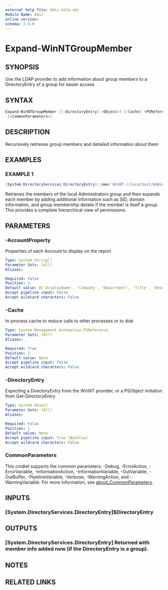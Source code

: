 ```yaml
---
external help file: Adsi-help.xml
Module Name: Adsi
online version:
schema: 2.0.0
---
```


# Expand-WinNTGroupMember

## SYNOPSIS
Use the LDAP provider to add information about group members to a DirectoryEntry of a group for easier access

## SYNTAX

```powershell
Expand-WinNTGroupMember [[-DirectoryEntry] <Object>] [-Cache] <PSReference> [[-AccountProperty] <String[]>]
 [<CommonParameters>]
```

## DESCRIPTION
Recursively retrieves group members and detailed information about them

## EXAMPLES

### EXAMPLE 1
```powershell
[System.DirectoryServices.DirectoryEntry]::new('WinNT://localhost/Administrators') | Get-WinNTGroupMember | Expand-WinNTGroupMember
```

Retrieves the members of the local Administrators group and then expands each member by adding
additional information such as SID, domain information, and group membership details if the member
is itself a group.
This provides a complete hierarchical view of permissions.

## PARAMETERS

### -AccountProperty
Properties of each Account to display on the report

```yaml
Type: System.String[]
Parameter Sets: (All)
Aliases:

Required: False
Position: 3
Default value: @('DisplayName', 'Company', 'Department', 'Title', 'Description')
Accept pipeline input: False
Accept wildcard characters: False
```

### -Cache
In-process cache to reduce calls to other processes or to disk

```yaml
Type: System.Management.Automation.PSReference
Parameter Sets: (All)
Aliases:

Required: True
Position: 2
Default value: None
Accept pipeline input: False
Accept wildcard characters: False
```

### -DirectoryEntry
Expecting a DirectoryEntry from the WinNT provider, or a PSObject imitation from Get-DirectoryEntry

```yaml
Type: System.Object
Parameter Sets: (All)
Aliases:

Required: False
Position: 1
Default value: None
Accept pipeline input: True (ByValue)
Accept wildcard characters: False
```

### CommonParameters
This cmdlet supports the common parameters: -Debug, -ErrorAction, -ErrorVariable, -InformationAction, -InformationVariable, -OutVariable, -OutBuffer, -PipelineVariable, -Verbose, -WarningAction, and -WarningVariable. For more information, see [about_CommonParameters](http://go.microsoft.com/fwlink/?LinkID=113216).

## INPUTS

### [System.DirectoryServices.DirectoryEntry]$DirectoryEntry
## OUTPUTS

### [System.DirectoryServices.DirectoryEntry] Returned with member info added now (if the DirectoryEntry is a group).
## NOTES

## RELATED LINKS


